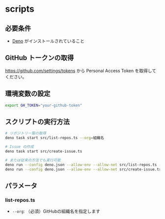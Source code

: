 # scripts

## 必要条件

- [Deno](https://deno.land/) がインストールされていること

## GitHub トークンの取得

https://github.com/settings/tokens から Personal Access Token を取得してください。

## 環境変数の設定

```bash
export GH_TOKEN="your-github-token"
```

## スクリプトの実行方法

```bash
# リポジトリ一覧の取得
deno task start src/list-repos.ts --org=組織名

# Issue の作成
deno task start src/create-issue.ts

# または従来の方法でも実行可能
deno run --config deno.json --allow-env --allow-net src/list-repos.ts --org=組織名
deno run --config deno.json --allow-env --allow-net src/create-issue.ts
```

## パラメータ

### list-repos.ts

- `--org`: （必須）GitHubの組織名を指定します
